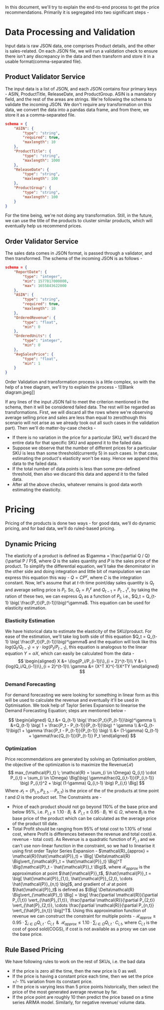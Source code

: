 In this document, we'll try to explain the end-to-end process to get the price recommendations. Primarily it is segregated into two significant steps - 
# Data Processing and Validation
Input data is raw JSON data, one comprises Product details, and the other is sales-related. On each JSON file, we will run a validation check to ensure there isn't any discrepancy in the data and then transform and store it in a usable format(comma-separated file).

## Product Validator Service
The input data is a list of JSON, and each JSON contains four primary keys - ASIN, ProductTitle, ReleaseDate, and ProductGroup. ASIN is a mandatory field, and the rest of the areas are strings. We're following the schema to validate the incoming JSON. We don't require any transformation on this data, we convert the data into a pandas data frame, and from there, we store it as a comma-separated file.
```JSON
schema = {  
    "ASIN": {  
        "type": "string",
        "required": true,  
        "maxlength": 10  
    },  
    "ProductTitle": {  
        "type": "string",
        "maxlength": 1000  
    },  
    "ReleaseDate": {  
        "type": "string",  
        "maxlength": 100  
    },  
    "ProductGroup": {  
        "type": "string",  
        "maxlength": 100  
    }  
}
```

For the time being, we're not doing any transformation. Still, in the future, we can use the title of the products to cluster similar products, which will eventually help us recommend prices.

## Order Validator Service
The sales data comes in JSON format, is passed through a validator, and then transformed. The schema of the incoming JSON is as follows - 
```JSON
schema = {  
    "ReportDate": {  
        "type": "integer",  
        "min": 1577817000000,  
        "max": 1655843622000  
    },  
    "ASIN": {  
        "type": "string",  
        "required": true,  
        "maxlength": 10  
    },  
    "OrderedRevenue": {  
        "type": "float",  
        "min": 0  
    },  
    "OrderedUnits": {  
        "type": "integer",  
        "min": 0  
    },  
    "AvgSalesPrice": {  
        "type": "float",  
        "min": 1  
    }  
}
```

Order Validation and transformation process is a little complex, so with the help of a tree diagram, we'll try to explain the process - 
![[Blank diagram.jpeg]]


If any lines of the input JSON fail to meet the criterion mentioned in the schema, then it will be considered failed data. The rest will be regarded as transformations. First, we will discard all the rows where we're observing average selling price and sales are less than equal to zero(though this scenario will not arise as we already took out all such cases in the validation part). Then we'll do matter-by-case checks - 
- If there is no variation in the price for a particular SKU, we'll discard the entire data for that specific SKU and append it to the failed data.
- Suppose we observe that the number of different prices for a particular SKU is less than some threshold(currently 5) in such cases. In that case, estimating the product's elasticity won't be easy. Hence we append this data to the failed data.
- If the total number of data points is less than some pre-defined threshold, then also we discard this data and append it to the failed data.
- After all the above checks, whatever remains is good data worth estimating the elasticity.

# Pricing
Pricing of the products is done two ways - for good data, we'll do dynamic pricing, and for bad data, we'll do ruled-based pricing.

## Dynamic Pricing
The elasticity of a product is defined as $\gamma = \frac{\partial Q / Q}{\partial P / P}$, where $Q$ is the sales quantity and $P$ is the sales price of the product. To simplify the differential equation, we'll take the denominator in the other side and doing integration and little bit of manipulation we can express this equation this way - $Q=CP^\gamma$, where $C$ is the integration constant. Now, let's assume that at $t$-th time point/day sales quantity is $Q_t$ and average selling price is $P_t$. So, $Q_t =  P_t^\gamma$ and $Q_{t-1} =  P_{t-1}^\gamma$, by taking the ration of these two, we can express $Q_t$ as a function of $P_t$, i.e., $Q_t = Q_{t-1} \big( \frac{P_t}{P_{t-1}}\big)^\gamma$. This equation can be used for elasticity estimation.

### Elasticity Estimation
We have historical data to estimate the elasticity of the SKU/product. For ease of the estimation, we'll take log both side of this equation $Q_t = Q_{t-1} \big( \frac{P_t}{P_{t-1}}\big)^\gamma$ and the equation will look like this $log(Q_t/Q_{t-1}) = \gamma \cdot log(P_t/P_{t-1})$, this equation is analogous to the linear equation $Y=α X$, which can easily be calculated from the data - 
$$
\begin{aligned}
X &= \{log(P_i/P_{i-1})\}_{i = 2}^{t-1}\\
Y &= \{log(Q_i/Q_{i-1})\}_{i = 2}^{t-1}\\
\gamma &= (X^T X)^{-1}X^TY
\end{aligned}
$$
### Demand Forecasting
For demand forecasting we were looking for something in linear form as this will be used to calculate the revenue and eventually it'll be used in Optimisation. We took help of Taylor Series Expansion to linearise the Demand Forecasting Equation; steps are mentioned below - 

$$
\begin{aligned}
Q_t &= Q_{t-1} \big( \frac{P_t}{P_{t-1}}\big)^\gamma \\
&=Q_{t-1} \big( 1 + \frac{P_t - P_{t-1}}{P_{t-1}}\big) ^ \gamma \\
&=Q_{t-1}\big(1 + \gamma \frac{P_t - P_{t-1}}{P_{t-1}} \big) \\
&= (1-\gamma) Q_{t-1} + \gamma\frac{Q_{t-1}}{P_{t-1}} P_t
\end{aligned}
$$

### Optimization
Price recommendations are generated by solving an Optimisation problem, the objective of the optimization is to maximize the Revenue($\mathcal{R}$)
$$
max_{\mathcal{P}_t} \; \mathcal{R} = \sum_{i \in \Omega} Q_{i,t} \cdot P_{i,t} = \sum_{i \in \Omega} \Big[\big( \gamma\frac{Q_{i,t-1}}{P_{i,t-1}} \big) P_{i,t}^2 + \big( (1-\gamma) Q_{i,t-1} \big) P_{i,t} \Big]
$$
Where $\mathcal{P}_t = \{P_{1,t}, P_{2,t}, \cdots P_{n,t} \}$ is the price of the of the products at time point $t$ and $\Omega$ is the product set. The Constraints are - 
- Price of each product should not go beyond 110% of the base price and below 95%, i.e. $P_{i,t} \le 1.10 \cdot B_i \; \; \& \; \; P_{i,t} \ge 0.95 \cdot B_i \; \; \forall i \in \Omega$, where $B_i$ is the base price of the product which can be calculated as the average price of the product till date.
- Total Profit should be ranging from 95% of total cost to 1.10% of total cost, where Profit is differences between the revenue and total cost(i.e. revenue - total cost). As Revenue is a quadratic function of $P_{i,t}$ and we can't use non-linear function in the constraint, so we had to linearise it using first order Taylor Series Expansion - $\mathcal{R}_{approx} = \mathcal{R}(\hat{\mathcal{P}}_t) + \Big[ \Delta\mathcal{R} \Big\vert_{\mathcal{P}_t = \hat{\mathcal{P}}_t} \Big]^T \Big(\mathcal{P}_t - \hat{\mathcal{P}}_t \Big)$, where $\mathcal{R}_{approx}$ is the approximation at point $\hat{\mathcal{P}}_t$, $\hat{\mathcal{P}}_t = \big[ \hat{\mathcal{P}}_{1,t}, \hat{\mathcal{P}}_{2,t}, \cdots \hat{\mathcal{P}}_{n,t} \big]$, and gradient of $\mathcal{R}$ at point $\hat{\mathcal{P}}_t$ is defined as $\Big[ \Delta\mathcal{R} \Big\vert_{\mathcal{P}_t} \Big] = \big[ \frac{\partial \mathcal{R}}{\partial P_{1,t}} \vert_{\hat{P}_{1,t}}, \frac{\partial \mathcal{R}}{\partial P_{2,t}} \vert_{\hat{P}_{2,t}}, \cdots \frac{\partial \mathcal{R}}{\partial P_{n,t}} \vert_{\hat{P}_{n,t}} \big]^T$. Using this approximation function of revenue we can construct the constraint for multiple points - $\mathcal{R}_{approx} \ge 0.95 \cdot \sum_{i \in \Omega} Q_{i,t} \cdot C_{i,t} \; \;  \& \; \; \mathcal{R}_{approx} \le 1.10 \cdot\sum_{i \in \Omega} Q_{i,t} \cdot C_{i,t}$, where $C_{i,t}$ is the cost of good sold(COGS), if cost is not available as a proxy we can use the base price.


## Rule Based Pricing
We have following rules to work on the rest of SKUs, i.e. the bad data
- If the price is zero all the time, then the new price is 0 as well. 
- If the price is having a constant price each time, then we set the price +/- 1% variation from its constant price. 
- If the price is varying less than 5 price points historically, then select the price of the most generated average revenue by far. 
- If the price point are roughly 10 then predict the price based on a time series ARIMA model. Similarly, for negative revenue/ volume data. 